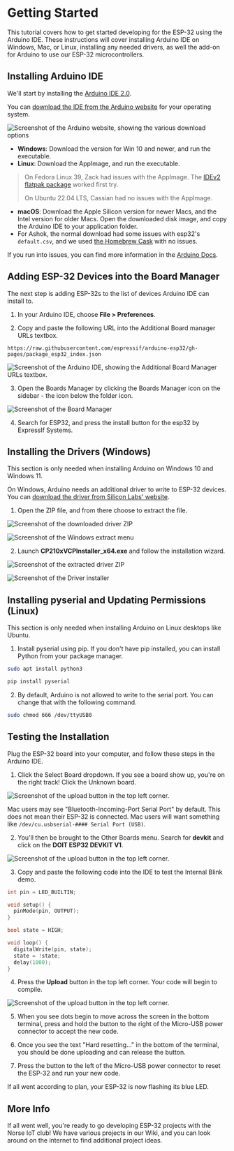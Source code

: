 # Getting Started

This tutorial covers how to get started developing for the ESP-32 using the Arduino IDE. These instructions will cover installing Arduino IDE on Windows, Mac, or Linux, installing any needed drivers, as well the add-on for Arduino to use our ESP-32 microcontrollers.

## Installing Arduino IDE

We'll start by installing the [Arduino IDE 2.0](https://www.arduino.cc/en/Tutorial/getting-started-with-ide-v2).

You can [download the IDE from the Arduino website](https://www.arduino.cc/en/software) for your operating system.

![Screenshot of the Arduino website, showing the various download options](../assets/getting-started-download.png)

- **Windows**: Download the version for Win 10 and newer, and run the executable.
- **Linux**: Download the AppImage, and run the executable.
> On Fedora Linux 39, Zack had issues with the AppImage. The [IDEv2 flatpak package](https://flathub.org/apps/cc.arduino.IDE2) worked first try.
> 
> On Ubuntu 22.04 LTS, Cassian had no issues with the AppImage.
- **macOS**: Download the Apple Silicon version for newer Macs, and the Intel version for older Macs. Open the downloaded disk image, and copy the Arduino IDE to your application folder.
- For Ashok, the normal download had some issues with esp32's `default.csv`, and we used [the Homebrew Cask](https://formulae.brew.sh/cask/arduino-ide) with no issues.

If you run into issues, you can find more information in the [Arduino Docs](https://docs.arduino.cc/software/ide-v2/tutorials/getting-started/ide-v2-downloading-and-installing/).

## Adding ESP-32 Devices into the Board Manager

The next step is adding ESP-32s to the list of devices Arduino IDE can install to.

1. In your Arduino IDE, choose **File > Preferences**.

2. Copy and paste the following URL into the Additional Board manager URLs textbox.

```
https://raw.githubusercontent.com/espressif/arduino-esp32/gh-pages/package_esp32_index.json
```

![Screenshot of the Arduino IDE, showing the Additional Board Manager URLs textbox.](../assets/getting-started-preferences.png)

3. Open the Boards Manager by clicking the Boards Manager icon on the sidebar - the icon below the folder icon.

![Screenshot of the Board Manager](../assets/getting-started-board-manager.png)

4. Search for ESP32, and press the install button for the esp32 by ExpressIf Systems.

## Installing the Drivers (Windows)

This section is only needed when installing Arduino on Windows 10 and Windows 11.

On Windows, Arduino needs an additional driver to write to ESP-32 devices. You can [download the driver from Silicon Labs' website](https://www.silabs.com/documents/public/software/CP210x_Windows_Drivers.zip).

1. Open the ZIP file, and from there choose to extract the file.

![Screenshot of the downloaded driver ZIP](../assets/getting-started-windows-open.png)

![Screenshot of the Windows extract menu](../assets/getting-started-windows-extract.png)


2. Launch **CP210xVCPInstaller_x64.exe** and follow the installation wizard.

![Screenshot of the extracted driver ZIP](../assets/getting-started-windows-open.png)

![Screenshot of the Driver installer](../assets/getting-started-windows-install.png)



## Installing pyserial and Updating Permissions (Linux)

This section is only needed when installing Arduino on Linux desktops like Ubuntu.

1. Install pyserial using pip. If you don't have pip installed, you can install Python from your package manager.

```bash
sudo apt install python3
```

```bash 
pip install pyserial
```

2. By default, Arduino is not allowed to write to the serial port. You can change that with the following command.

```bash 
sudo chmod 666 /dev/ttyUSB0
```

## Testing the Installation

Plug the ESP-32 board into your computer, and follow these steps in the Arduino IDE.

1. Click the Select Board dropdown. If you see a board show up, you're on the right track! Click the Unknown board.

![Screenshot of the upload button in the top left corner.](../assets/getting-started-select-board.png)

Mac users may see "Bluetooth-Incoming-Port Serial Port" by default. This does not mean their ESP-32 is connected. Mac users will want something like `/dev/cu.usbserial-#### Serial Port (USB)`.

2. You'll then be brought to the Other Boards menu. Search for **devkit** and click on the **DOIT ESP32 DEVKIT V1**.

![Screenshot of the upload button in the top left corner.](../assets/getting-started-other-board.png)

3. Copy and paste the following code into the IDE to test the Internal Blink demo.

```cpp
int pin = LED_BUILTIN;

void setup() {
  pinMode(pin, OUTPUT);
}

bool state = HIGH;

void loop() {
  digitalWrite(pin, state);
  state = !state;
  delay(1000);
}
```

4. Press the **Upload** button in the top left corner. Your code will begin to compile.

![Screenshot of the upload button in the top left corner.](../assets/getting-started-upload.png)

5. When you see dots begin to move across the screen in the bottom terminal, press and hold the button to the right of the Micro-USB power connector to accept the new code.

6. Once you see the text "Hard resetting..." in the bottom of the terminal, you should be done uploading and can release the button.

7. Press the button to the left of the Micro-USB power connector to reset the ESP-32 and run your new code.

If all went according to plan, your ESP-32 is now flashing its blue LED.

## More Info

If all went well, you're ready to go developing ESP-32 projects with the Norse IoT club! We have various projects in our Wiki, and you can look around on the internet to find additional project ideas.
